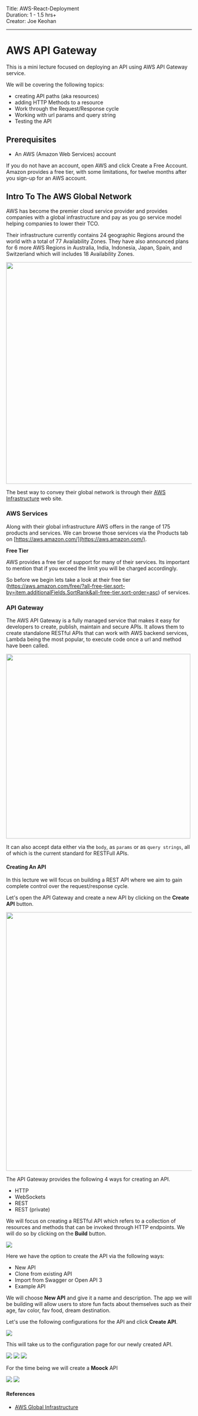 Title: AWS-React-Deployment<br>
Duration: 1 - 1.5 hrs+ <br>
Creator:  Joe Keohan<br>

---

# AWS API Gateway

This is a mini lecture focused on deploying an API using AWS API Gateway service. 

 We will be covering the following topics:

- creating API paths (aka resources)
- adding HTTP Methods to a resource
- Work through the Request/Response cycle
- Working with url params and query string
- Testing the API

## Prerequisites

- An AWS (Amazon Web Services) account

If you do not have an account, open AWS and click Create a Free Account. Amazon provides a free tier, with some limitations, for twelve months after you sign-up for an AWS account.

## Intro To The AWS Global Network 

AWS has become the premier cloud service provider and provides companies with a global infrastructure and pay as you go service model helping companies to lower their TCO. 

Their infrastructure currently contains 24 geographic Regions around the world with a total of 77 Availability Zones. They have also announced plans for 6 more AWS Regions in Australia, India, Indonesia, Japan, Spain, and Switzerland which will includes 18 Availability Zones.  


<img src="https://i.imgur.com/ZVH2bAl.jpg" width=600>
<br>

The best way to convey their global network is through their [AWS Infrastructure](https://infrastructure.aws/) web site. 

### AWS Services

Along with their global infrastructure AWS offers in the range of 175 products and services. We can browse those services via the Products tab on [https://aws.amazon.com/](https://aws.amazon.com/).

**Free Tier**

AWS provides a free tier of support for many of their services.  Its important to mention that if you exceed the limit you will be charged accordingly. 

So before we begin lets take a look at their free tier (https://aws.amazon.com/free/?all-free-tier.sort-by=item.additionalFields.SortRank&all-free-tier.sort-order=asc) of services.

### API Gateway

The AWS API Gateway is a fully managed service that makes it easy for developers to create, publish, maintain and secure APIs.  It allows them to create standalone RESTful APIs that can work with AWS backend services, Lambda being the most popular, to execute code once a url and method have been called.  

<img src="https://i.imgur.com/ziCSBw7.png" width=500/>

It can also accept data either via the ```body```, as ```params``` or as ```query strings```, all of which is the current standard for RESTFull APIs. 

#### Creating An API

In this lecture we will focus on building a REST API where we aim to gain complete control over the request/response cycle.  

Let's open the API Gateway and create a new API by clicking on the **Create API** button. 

<img src="https://i.imgur.com/yZLccWs.png" width=700/>

The API Gateway provides the following 4 ways for creating an API. 

- HTTP
- WebSockets
- REST
- REST (private)

We will focus on creating a RESTful API which refers to a collection of resources and methods that can be invoked through HTTP endpoints. We will do so by clicking on the **Build** button. 

<img src="https://i.imgur.com/vj9nTHx.png" />

Here we have the option to create the API via the following ways:

- New API
- Clone from existing API
- Import from Swagger or Open API 3
- Example API

We will choose **New API** and give it a name and description.  The app we will be building will allow users to store fun facts about themselves such as their age, fav color, fav food, dream destination. 

Let's use the following configurations for the API and click **Create API**. 

<img src="https://i.imgur.com/R9EGN0S.png">

This will take us to the configuration page for our newly created API.

<img src="https://i.imgur.com/afXQ7UM.png" >

<img src="https://i.imgur.com/yAsZ1rK.png">

<img src="https://i.imgur.com/TCsgYv5.png">

For the time being we will create a **Moock** API 

<img src="https://i.imgur.com/5rz1cJr.png">

<img src="https://i.imgur.com/Cc2IXzP.png">




#### References

- [AWS Global Infrastructure](https://jayendrapatil.com/aws-regions-availability-zones-and-edge-locations/)